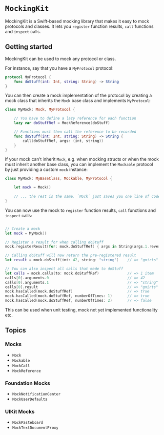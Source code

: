 # ``MockingKit``

MockingKit is a Swift-based mocking library that makes it easy to mock protocols and classes. It lets you `register` function results, `call` functions and `inspect` calls.


## Getting started

MockingKit can be used to mock any protocol or class.

For instance, say that you have a `MyProtocol` protocol:


```swift
protocol MyProtocol {
    func doStuff(int: Int, string: String) -> String
}
```

You can then create a mock implementation of the protocol by creating a mock class that inherits the `Mock` base class and implements `MyProtocol`:

```swift
class MyMock: Mock, MyProtocol {

    // You have to define a lazy reference for each function 
    lazy var doStuffRef = MockReference(doStuff)

    // Functions must then call the reference to be recorded
    func doStuff(int: Int, string: String) -> String {
        call(doStuffRef, args: (int, string))
    }
}
```

If your mock can't inherit `Mock`, e.g. when mocking structs or when the mock must inherit another base class, you can implement the `Mockable` protocol by just providing a custom `mock` instance: 

```swift
class MyMock: MyBaseClass, Mockable, MyProtocol {

    let mock = Mock()
    
    // ... the rest is the same. `Mock` just saves you one line of code :)
}
```

You can now use the mock to `register` function results, `call` functions and `inspect` calls:

```swift

// Create a mock
let mock = MyMock()

// Register a result for when calling doStuff
mock.registerResult(for: mock.doStuffRef) { args in String(args.1.reversed()) }

// Calling doStuff will now return the pre-registered result
let result = mock.doStuff(int: 42, string: "string")    // => "gnirts"

// You can also inspect all calls that made to doStuff
let calls = mock.calls(to: mock.doStuffRef)             // => 1 item
calls[0].arguments.0                                    // => 42
calls[0].arguments.1                                    // => "string"
calls[0].result                                         // => "gnirts"
mock.hasCalled(mock.doStuffRef)                         // => true
mock.hasCalled(mock.doStuffRef, numberOfTimes: 1)       // => true
mock.hasCalled(mock.doStuffRef, numberOfTimes: 2)       // => false
```

This can be used when unit testing, mock not yet implemented functionality etc.


## Topics

### Mocks

- ``Mock``
- ``Mockable``
- ``MockCall``
- ``MockReference``

### Foundation Mocks

- ``MockNotificationCenter``
- ``MockUserDefaults``

### UIKit Mocks

- ``MockPasteboard``
- ``MockTextDocumentProxy``
